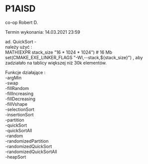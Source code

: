 # P1AISD
co-op Robert D.

Termin wykonania: 14.03.2021 23:59 

ad.
QuickSort - \
należy użyć : \
MATH(EXPR stack_size "16 * 1024 * 1024") # 16 Mb
set(CMAKE_EXE_LINKER_FLAGS "-Wl,--stack,${stack_size}") , aby zadziałało na tablicy 
większej niż 30k elementów.

Funkcje działające :\
-argMin\
-swap \
-fillRandom \
-fillIncreasing \
-fillDecreasing \
-fillVshape \
-selectionSort \
-insertionSort \
-partition \
-quickSort \
-quickSortAll \
-random \
-randomizedPartition \
-randomizedQuickSort \
-randomizedQuickSortAll\
-heapSort



